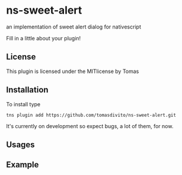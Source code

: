 # ns-sweet-alert
an implementation of sweet alert dialog for nativescript

Fill in a little about your plugin!

## License
This plugin is licensed under the MITlicense by Tomas

## Installation
To install type

```
tns plugin add https://github.com/tomasdivito/ns-sweet-alert.git
```

It's currently on development so expect bugs, a lot of them, for now.
## Usages

## Example
